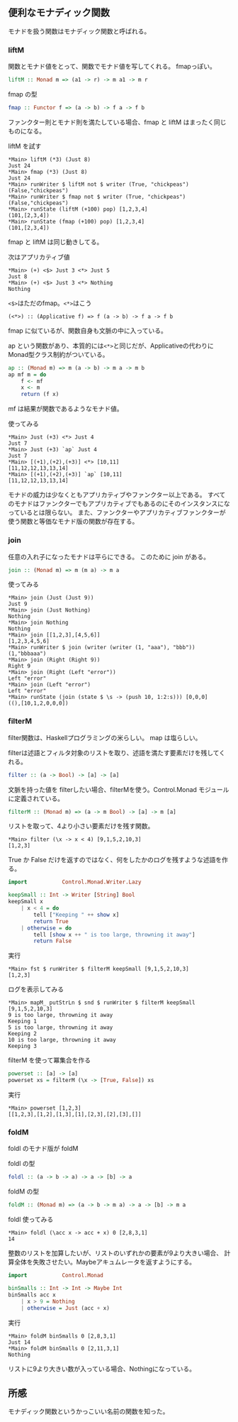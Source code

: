 ## 便利なモナディック関数

モナドを扱う関数はモナディック関数と呼ばれる。

### liftM

関数とモナド値をとって、関数でモナド値を写してくれる。
fmapっぽい。

```haskell
liftM :: Monad m => (a1 -> r) -> m a1 -> m r
```

fmap の型

```haskell
fmap :: Functor f => (a -> b) -> f a -> f b
```

ファンクター則とモナド則を満たしている場合、fmap と liftM はまったく同じものになる。

liftM を試す

```
*Main> liftM (*3) (Just 8)
Just 24
*Main> fmap (*3) (Just 8)
Just 24
*Main> runWriter $ liftM not $ writer (True, "chickpeas")
(False,"chickpeas")
*Main> runWriter $ fmap not $ writer (True, "chickpeas")
(False,"chickpeas")
*Main> runState (liftM (+100) pop) [1,2,3,4]
(101,[2,3,4])
*Main> runState (fmap (+100) pop) [1,2,3,4]
(101,[2,3,4])
```

fmap と liftM は同じ動きしてる。

次はアプリカティブ値

```
*Main> (+) <$> Just 3 <*> Just 5
Just 8
*Main> (+) <$> Just 3 <*> Nothing
Nothing
```

`<$>`はただのfmap。`<*>`はこう

```
(<*>) :: (Applicative f) => f (a -> b) -> f a -> f b
```

fmap に似ているが、関数自身も文脈の中に入っている。

ap という関数があり、本質的には`<*>`と同じだが、Applicativeの代わりにMonad型クラス制約がついている。

```haskell
ap :: (Monad m) => m (a -> b) -> m a -> m b
ap mf m = do
    f <- mf
    x <- m
    return (f x)
```

mf は結果が関数であるようなモナド値。

使ってみる

```
*Main> Just (+3) <*> Just 4
Just 7
*Main> Just (+3) `ap` Just 4
Just 7
*Main> [(+1),(+2),(+3)] <*> [10,11]
[11,12,12,13,13,14]
*Main> [(+1),(+2),(+3)] `ap` [10,11]
[11,12,12,13,13,14]
```

モナドの威力は少なくともアプリカティブやファンクター以上である。
すべてのモナドはファンクターでもアプリカティブでもあるのにそのインスタンスになっているとは限らない。
また、ファンクターやアプリカティブファンクターが使う関数と等価なモナド版の関数が存在する。

### join

任意の入れ子になったモナドは平らにできる。
このために join がある。

```haskell
join :: (Monad m) => m (m a) -> m a
```

使ってみる

```
*Main> join (Just (Just 9))
Just 9
*Main> join (Just Nothing)
Nothing
*Main> join Nothing
Nothing
*Main> join [[1,2,3],[4,5,6]]
[1,2,3,4,5,6]
*Main> runWriter $ join (writer (writer (1, "aaa"), "bbb"))
(1,"bbbaaa")
*Main> join (Right (Right 9))
Right 9
*Main> join (Right (Left "error"))
Left "error"
*Main> join (Left "error")
Left "error"
*Main> runState (join (state $ \s -> (push 10, 1:2:s))) [0,0,0]
((),[10,1,2,0,0,0])
```

### filterM

filter関数は、Haskellプログラミングの米らしい。
map は塩らしい。

filterは述語とフィルタ対象のリストを取り、述語を満たす要素だけを残してくれる。

```haskell
filter :: (a -> Bool) -> [a] -> [a]
```

文脈を持った値を filterしたい場合、filterMを使う。Control.Monad モジュールに定義されている。

```haskell
filterM :: (Monad m) => (a -> m Bool) -> [a] -> m [a]
```

リストを取って、4より小さい要素だけを残す関数。

```
*Main> filter (\x -> x < 4) [9,1,5,2,10,3]
[1,2,3]
```

True か False だけを返すのではなく、何をしたかのログを残すような述語を作る。

```haskell
import           Control.Monad.Writer.Lazy

keepSmall :: Int -> Writer [String] Bool
keepSmall x
    | x < 4 = do
        tell ["Keeping " ++ show x]
        return True
    | otherwise = do
        tell [show x ++ " is too large, throwning it away"]
        return False
```

実行

```
*Main> fst $ runWriter $ filterM keepSmall [9,1,5,2,10,3]
[1,2,3]
```

ログを表示してみる

```
*Main> mapM_ putStrLn $ snd $ runWriter $ filterM keepSmall [9,1,5,2,10,3]
9 is too large, throwning it away
Keeping 1
5 is too large, throwning it away
Keeping 2
10 is too large, throwning it away
Keeping 3
```

filterM を使って冪集合を作る

```haskell
powerset :: [a] -> [a]
powerset xs = filterM (\x -> [True, False]) xs
```

実行

```
*Main> powerset [1,2,3]
[[1,2,3],[1,2],[1,3],[1],[2,3],[2],[3],[]]
```

### foldM

foldl のモナド版が foldM

foldl の型

```haskell
foldl :: (a -> b -> a) -> a -> [b] -> a
```

foldM の型

```haskell
foldM :: (Monad m) => (a -> b -> m a) -> a -> [b] -> m a
```

foldl 使ってみる

```
*Main> foldl (\acc x -> acc + x) 0 [2,8,3,1]
14
```

整数のリストを加算したいが、リストのいずれかの要素が9より大きい場合、
計算全体を失敗させたい。Maybeアキュムレータを返すようにする。

```haskell
import           Control.Monad

binSmalls :: Int -> Int -> Maybe Int
binSmalls acc x
    | x > 9 = Nothing
    | otherwise = Just (acc + x)
```

実行

```
*Main> foldM binSmalls 0 [2,8,3,1]
Just 14
*Main> foldM binSmalls 0 [2,11,3,1]
Nothing
```

リストに9より大きい数が入っている場合、Nothingになっている。

## 所感

モナディック関数というかっこいい名前の関数を知った。


